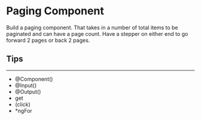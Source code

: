 # Paging Component

Build a paging component. That takes in a number of total items to be paginated and can have a page count. Have a stepper on either end to go forward 2 pages or back 2 pages.

## Tips
---
- @Component()
- @Input()
- @Output()
- get
- (click)
- *ngFor

